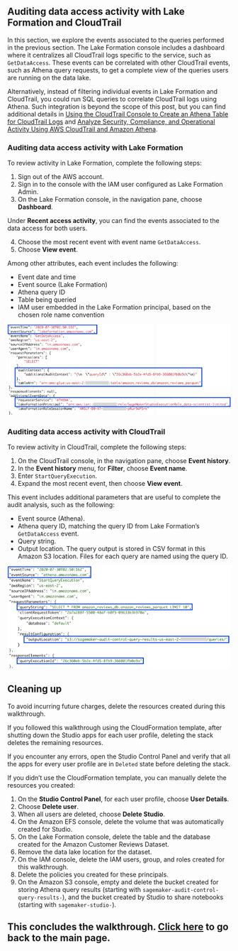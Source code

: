 ## Auditing data access activity with Lake Formation and CloudTrail

In this section, we explore the events associated to the queries performed in the previous section. The Lake Formation console includes a dashboard where it centralizes all CloudTrail logs specific to the service, such as `GetDataAccess`. These events can be correlated with other CloudTrail events, such as Athena query requests, to get a complete view of the queries users are running on the data lake.

Alternatively, instead of filtering individual events in Lake Formation and CloudTrail, you could run SQL queries to correlate CloudTrail logs using Athena. Such integration is beyond the scope of this post, but you can find additional details in [Using the CloudTrail Console to Create an Athena Table for CloudTrail Logs](https://docs.aws.amazon.com/athena/latest/ug/cloudtrail-logs.html#create-cloudtrail-table-ct) and [Analyze Security, Compliance, and Operational Activity Using AWS CloudTrail and Amazon Athena](https://aws.amazon.com/blogs/big-data/aws-cloudtrail-and-amazon-athena-dive-deep-to-analyze-security-compliance-and-operational-activity/).

### Auditing data access activity with Lake Formation

To review activity in Lake Formation, complete the following steps:

1. Sign out of the AWS account.
2. Sign in to the console with the IAM user configured as Lake Formation Admin.
3. On the Lake Formation console, in the navigation pane, choose **Dashboard**.

Under **Recent access activity**, you can find the events associated to the data access for both users.

4. Choose the most recent event with event name `GetDataAccess`.
5. Choose **View event**.

Among other attributes, each event includes the following:

- Event date and time
- Event source (Lake Formation)
- Athena query ID
- Table being queried
- IAM user embedded in the Lake Formation principal, based on the chosen role name convention

<p align="center">
	<img src="./images/6LakeFormation.png" />
</p>

### Auditing data access activity with CloudTrail

To review activity in CloudTrail, complete the following steps:

1. On the CloudTrail console, in the navigation pane, choose **Event history**.
2. In the **Event history** menu, for **Filter**, choose **Event name**.
3. Enter `StartQueryExecution`.
4. Expand the most recent event, then choose **View event**.

This event includes additional parameters that are useful to complete the audit analysis, such as the following:

- Event source (Athena).
- Athena query ID, matching the query ID from Lake Formation’s `GetDataAccess` event.
- Query string.
- Output location. The query output is stored in CSV format in this Amazon S3 location. Files for each query are named using the query ID.

<p align="center">
	<img src="./images/6CloudTrail.png" />
</p>

## Cleaning up

To avoid incurring future charges, delete the resources created during this walkthrough.

If you followed this walkthrough using the CloudFormation template, after shutting down the Studio apps for each user profile, deleting the stack deletes the remaining resources.

If you encounter any errors, open the Studio Control Panel and verify that all the apps for every user profile are in `Deleted` state before deleting the stack.

If you didn’t use the CloudFormation template, you can manually delete the resources you created:

1. On the **Studio Control Panel**, for each user profile, choose **User Details**.
2. Choose **Delete user**.
3. When all users are deleted, choose **Delete Studio**.
4. On the Amazon EFS console, delete the volume that was automatically created for Studio.
5. On the Lake Formation console, delete the table and the database created for the Amazon Customer Reviews Dataset.
6. Remove the data lake location for the dataset.
7. On the IAM console, delete the IAM users, group, and roles created for this walkthrough.
8. Delete the policies you created for these principals.
9. On the Amazon S3 console, empty and delete the bucket created for storing Athena query results (starting with `sagemaker-audit-control-query-results-`), and the bucket created by Studio to share notebooks (starting with `sagemaker-studio-`).

## This concludes the walkthrough. [Click here](./README.md) to go back to the main page.

